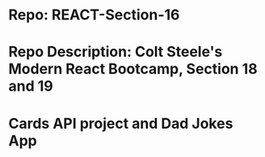 # Repo: REACT-Section-16
# Repo Description: Colt Steele's Modern React Bootcamp, Section 18 and 19
# Cards API project and Dad Jokes App

